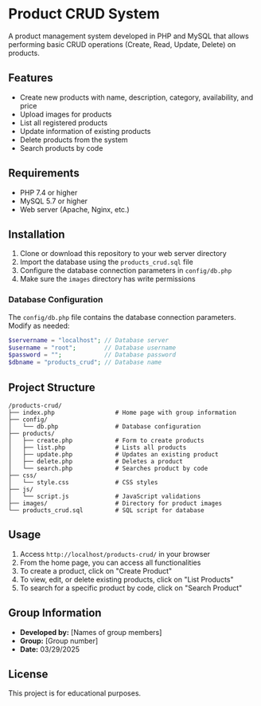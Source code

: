 # Product CRUD System

A product management system developed in PHP and MySQL that allows performing basic CRUD operations (Create, Read, Update, Delete) on products.

## Features

- Create new products with name, description, category, availability, and price
- Upload images for products
- List all registered products
- Update information of existing products
- Delete products from the system
- Search products by code

## Requirements

- PHP 7.4 or higher
- MySQL 5.7 or higher
- Web server (Apache, Nginx, etc.)

## Installation

1. Clone or download this repository to your web server directory
2. Import the database using the `products_crud.sql` file
3. Configure the database connection parameters in `config/db.php`
4. Make sure the `images` directory has write permissions

### Database Configuration

The `config/db.php` file contains the database connection parameters. Modify as needed:

```php
$servername = "localhost"; // Database server
$username = "root";        // Database username
$password = "";            // Database password
$dbname = "products_crud"; // Database name
```

## Project Structure

```
/products-crud/
├── index.php                 # Home page with group information
├── config/
│   └── db.php                # Database configuration
├── products/
│   ├── create.php            # Form to create products
│   ├── list.php              # Lists all products
│   ├── update.php            # Updates an existing product
│   ├── delete.php            # Deletes a product
│   └── search.php            # Searches product by code
├── css/
│   └── style.css             # CSS styles
├── js/
│   └── script.js             # JavaScript validations
├── images/                   # Directory for product images
└── products_crud.sql         # SQL script for database
```

## Usage

1. Access `http://localhost/products-crud/` in your browser
2. From the home page, you can access all functionalities
3. To create a product, click on "Create Product"
4. To view, edit, or delete existing products, click on "List Products"
5. To search for a specific product by code, click on "Search Product"

## Group Information

- **Developed by:** [Names of group members]
- **Group:** [Group number]
- **Date:** 03/29/2025

## License

This project is for educational purposes. 